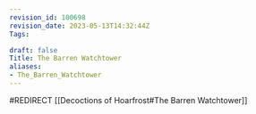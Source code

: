 ```yaml
---
revision_id: 100698
revision_date: 2023-05-13T14:32:44Z
Tags:

draft: false
Title: The Barren Watchtower
aliases:
- The_Barren_Watchtower
---
```

#REDIRECT [[Decoctions of Hoarfrost#The Barren Watchtower]]